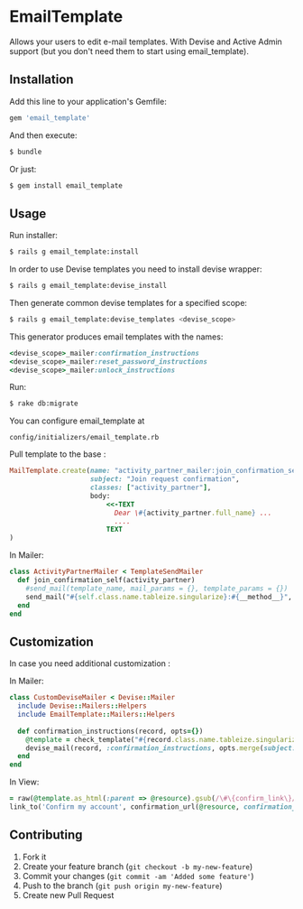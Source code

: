 # EmailTemplate

Allows your users to edit e-mail templates.
With Devise and Active Admin support (but you don't need them to start using email_template).

## Installation

Add this line to your application's Gemfile:

```ruby
gem 'email_template'
```

And then execute:

```sh
$ bundle
```

Or just:

```sh
$ gem install email_template
```

## Usage

Run installer:

```sh
$ rails g email_template:install
```
    
In order to use Devise templates you need to install devise wrapper:
    
```sh
$ rails g email_template:devise_install
```
        
Then generate common devise templates for a specified scope: 
   
```sh
$ rails g email_template:devise_templates <devise_scope>
```
    
This generator produces email templates with the names:

```ruby
<devise_scope>_mailer:confirmation_instructions
<devise_scope>_mailer:reset_password_instructions
<devise_scope>_mailer:unlock_instructions
```

Run:

```sh
$ rake db:migrate
```

You can configure email_template at

    config/initializers/email_template.rb

Pull template to the base :

```ruby
MailTemplate.create(name: "activity_partner_mailer:join_confirmation_self",
                    subject: "Join request confirmation",
                    classes: ["activity_partner"],
                    body:
                        <<-TEXT
                          Dear \#{activity_partner.full_name} ...
                          ....
                        TEXT
)
```

In Mailer:

```ruby
class ActivityPartnerMailer < TemplateSendMailer
  def join_confirmation_self(activity_partner)
    #send_mail(template_name, mail_params = {}, template_params = {})
    send_mail("#{self.class.name.tableize.singularize}:#{__method__}", {to: "user@example.com"}, {activity_partner_join: activity_partner})
  end
end
```

## Customization

In case you need additional customization :

In Mailer:

```ruby   
class CustomDeviseMailer < Devise::Mailer
  include Devise::Mailers::Helpers
  include EmailTemplate::Mailers::Helpers
    
  def confirmation_instructions(record, opts={})
    @template = check_template("#{record.class.name.tableize.singularize}_mailer:#{__method__}")
    devise_mail(record, :confirmation_instructions, opts.merge(subject: @template.subject))
  end
end    
```

In View:

```ruby
= raw(@template.as_html(:parent => @resource).gsub(/\#\{confirm_link\}/,
link_to('Confirm my account', confirmation_url(@resource, confirmation_token: @resource.confirmation_token))))
```

## Contributing

1. Fork it
2. Create your feature branch (`git checkout -b my-new-feature`)
3. Commit your changes (`git commit -am 'Added some feature'`)
4. Push to the branch (`git push origin my-new-feature`)
5. Create new Pull Request
